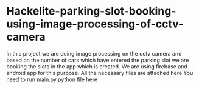 # Hackelite-parking-slot-booking-using-image-processing-of-cctv-camera
In this project we are doing image processing on the cctv camera and based on the number of cars which have entered the parking slot we are booking the slots in the app which is created. We are using firebase and android app for this purpose.
All the necessary files are attached here
You need to run main.py python file here 
